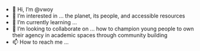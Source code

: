 - 👋 Hi, I’m @vwoy
- 👀 I’m interested in ... the planet, its people, and accessible resources
- 🌱 I’m currently learning ... 
- 💞️ I’m looking to collaborate on ... how to champion young people to own their agency in academic spaces through community building
- 📫 How to reach me ... 

<!---
vwoy/vwoy is a ✨ special ✨ repository because its `README.md` (this file) appears on your GitHub profile.
You can click the Preview link to take a look at your changes.
--->
